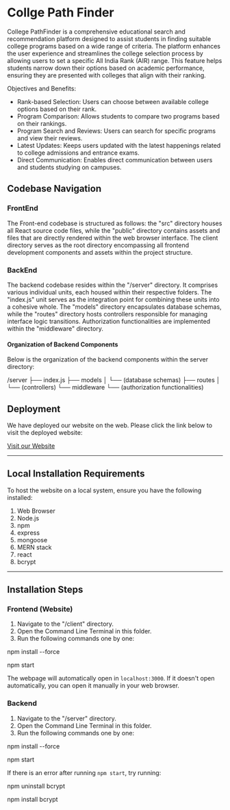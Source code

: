 # Collge Path Finder

College PathFinder is a comprehensive educational search and recommendation platform designed to assist students in finding suitable college programs based on a wide range of criteria. The platform enhances the user experience and streamlines the college selection process by allowing users to set a specific All India Rank (AIR) range. This feature helps students narrow down their options based on academic performance, ensuring they are presented with colleges that align with their ranking.

Objectives and Benefits:
* Rank-based Selection: Users can choose between available college options based on their rank.
* Program Comparison: Allows students to compare two programs based on their rankings.
* Program Search and Reviews: Users can search for specific programs and view their reviews.
* Latest Updates: Keeps users updated with the latest happenings related to college admissions and entrance exams.
* Direct Communication: Enables direct communication between users and students studying on campuses.

## Codebase Navigation

### FrontEnd

The Front-end codebase is structured as follows: the "src" directory houses all React source code files, while the "public" directory contains assets and files that are directly rendered within the web browser interface. The client directory serves as the root directory encompassing all frontend development components and assets within the project structure.

### BackEnd

The backend codebase resides within the "/server" directory. It comprises various individual units, each housed within their respective folders. The "index.js" unit serves as the integration point for combining these units into a cohesive whole. The "models" directory encapsulates database schemas, while the "routes" directory hosts controllers responsible for managing interface logic transitions. Authorization functionalities are implemented within the "middleware" directory.

#### Organization of Backend Components

Below is the organization of the backend components within the server directory:

/server
├── index.js
├── models
│ └── (database schemas)
├── routes
│ └── (controllers)
└── middleware
└── (authorization functionalities)


## Deployment

We have deployed our website on the web. Please click the link below to visit the deployed website:

[Visit our Website](https://college-frontend-vert.vercel.app/)

---

## Local Installation Requirements

To host the website on a local system, ensure you have the following installed:

1. Web Browser
2. Node.js
3. npm
4. express
5. mongoose
6. MERN stack
7. react
8. bcrypt

---

## Installation Steps

### Frontend (Website)

1. Navigate to the "/client" directory.
2. Open the Command Line Terminal in this folder.
3. Run the following commands one by one:

npm install --force

npm start


The webpage will automatically open in `localhost:3000`. If it doesn't open automatically, you can open it manually in your web browser.

### Backend

1. Navigate to the "/server" directory.
2. Open the Command Line Terminal in this folder.
3. Run the following commands one by one:

npm install --force

npm start

If there is an error after running `npm start`, try running:

npm uninstall bcrypt

npm install bcrypt


